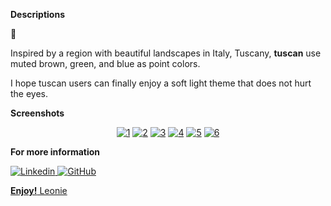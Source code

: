 
**Descriptions**

🍂

Inspired by a region with beautiful landscapes in Italy, Tuscany, **tuscan** use muted brown, green, and blue as point colors. 

I hope tuscan users can finally enjoy a soft light theme that does not hurt the eyes.


**Screenshots**
<center>
<a href="https://ibb.co/fNZMBcc"><img src="https://i.ibb.co/R6t2Z55/1.png" alt="1" border="0"></a>
<a href="https://ibb.co/RYMhZgB"><img src="https://i.ibb.co/17psh0d/2.png" alt="2" border="0"></a>
<a href="https://ibb.co/n7n57Np"><img src="https://i.ibb.co/y6Yb6c2/3.png" alt="3" border="0"></a>
<a href="https://ibb.co/ZdLFNHC"><img src="https://i.ibb.co/1ZvPbsx/4.png" alt="4" border="0"></a>
<a href="https://ibb.co/vxW8csw"><img src="https://i.ibb.co/bgVn6HW/5.png" alt="5" border="0"></a>
<a href="https://ibb.co/gTCwVPp"><img src="https://i.ibb.co/C7Fv2MZ/6.png" alt="6" border="0"></a>
</center>

**For more information**

<a href="https://www.linkedin.com/in/leonie-nur-wahyuni-768580146/"><img alt="Linkedin" src="https://img.icons8.com/fluent/48/000000/linkedin.png"> <a href="https://github.com/nwle/tuscan"><img alt="GitHub" src="https://img.icons8.com/fluent/48/000000/github.png">


**Enjoy!**
Leonie
